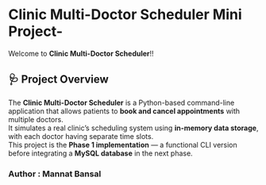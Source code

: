 # Clinic Multi-Doctor Scheduler Mini Project-

Welcome to **Clinic Multi-Doctor Scheduler**!!<br>



## 🩺 Project Overview

The **Clinic Multi-Doctor Scheduler** is a Python-based command-line application that allows patients to **book and cancel appointments** with multiple doctors.  <br>
It simulates a real clinic’s scheduling system using **in-memory data storage**, with each doctor having separate time slots.
<br>
This project is the **Phase 1 implementation** — a functional CLI version before integrating a **MySQL database** in the next phase.

### Author : Mannat Bansal 